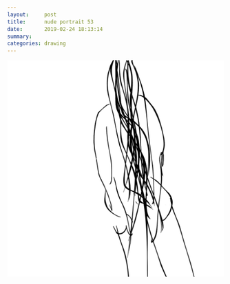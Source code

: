 ```yaml
---
layout:     post
title:      nude portrait 53
date:       2019-02-24 18:13:14
summary:    
categories: drawing
---
```

![nude portrait 53](/images/diary/nude-portrait-53.png ".")
